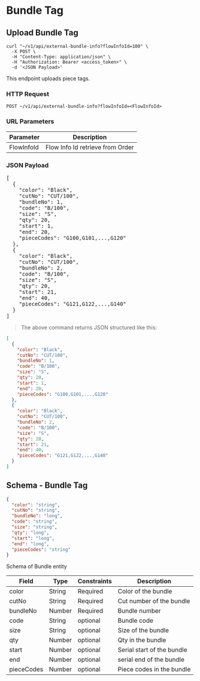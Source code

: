 # Bundle Tag

## Upload Bundle Tag

```shell
curl "~/v1/api/external-bundle-info?flowInfoId=100" \
  -X POST \
  -H "Content-Type: application/json" \
  -H "Authorization: Bearer <access_token>" \
  -d '<JSON Payload>'
```

This endpoint uploads piece tags.

### HTTP Request

`POST ~/v1/api/external-bundle-info?flowInfoId=<FlowInfoId>`

### URL Parameters

| Parameter  | Description                      |
|------------|----------------------------------|
| FlowInfoId | Flow Info Id retrieve from Order |


### JSON Payload

<pre class="center-column">
[
  {
    "color": "Black",
    "cutNo": "CUT/100",
    "bundleNo": 1,
    "code": "B/100",
    "size": "S",
    "qty": 20,
    "start": 1,
    "end": 20,
    "pieceCodes": "G100,G101,...,G120"
  },
  {
    "color": "Black",
    "cutNo": "CUT/100",
    "bundleNo": 2,
    "code": "B/100",
    "size": "S",
    "qty": 20,
    "start": 21,
    "end": 40,
    "pieceCodes": "G121,G122,...,G140"
  }
]
</pre>

> The above command returns JSON structured like this:

```json
[
  {
    "color": "Black",
    "cutNo": "CUT/100",
    "bundleNo": 1,
    "code": "B/100",
    "size": "S",
    "qty": 20,
    "start": 1,
    "end": 20,
    "pieceCodes": "G100,G101,...,G120"
  },
  {
    "color": "Black",
    "cutNo": "CUT/100",
    "bundleNo": 2,
    "code": "B/100",
    "size": "S",
    "qty": 20,
    "start": 21,
    "end": 40,
    "pieceCodes": "G121,G122,...,G140"
  }
]
```

## Schema - Bundle Tag

```json
{
  "color": "string",
  "cutNo": "string",
  "bundleNo": "long",
  "code": "string",
  "size": "string",
  "qty": "long",
  "start": "long",
  "end": "long",
  "pieceCodes": "string"
}
```

Schema of Bundle entity

| Field      | Type   | Constraints | Description                |
|------------|--------|-------------|----------------------------|
| color      | String | Required    | Color of the bundle        |
| cutNo      | String | Required    | Cut number of the bundle   |
| bundleNo   | Number | Required    | Bundle number              |
| code       | String | optional    | Bundle code                |
| size       | String | optional    | Size of the bundle         |
| qty        | Number | optional    | Qty in the bundle          |
| start      | Number | optional    | Serial start of the bundle |
| end        | Number | optional    | serial end of the bundle   |
| pieceCodes | Number | optional    | Piece codes in the bundle  |


